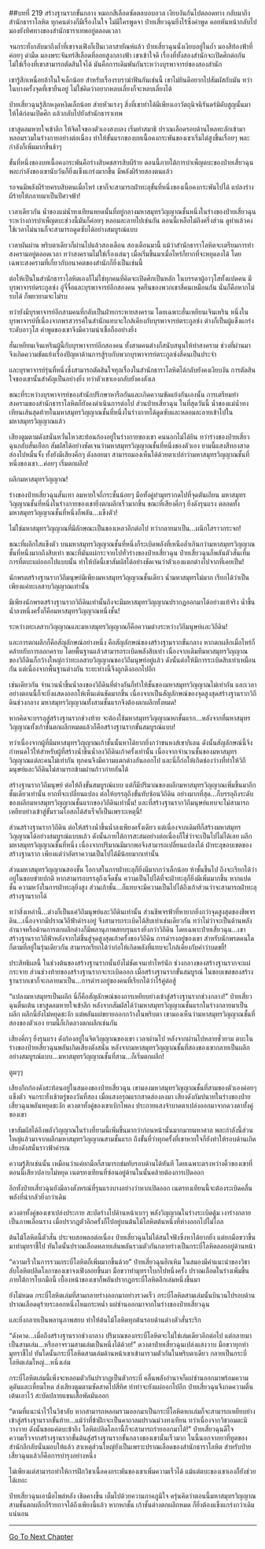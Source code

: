 ##บทที่ 219 สร้างฐานรากขั้นกลาง
หมอกสีเลือดซัดตลบอบอวล เงียบงันกันไปตลอดทาง กลับมาถึงสำนักธาราโลหิต ทุกคนต่างก็มีเรื่องในใจ ไม่มีใครพูดจา ป๋ายเสี่ยวฉุนยิ่งไร้ซึ่งคำพูด คอยหันหน้ากลับไปมองยังทิศทางของสำนักธาราเทพอยู่ตลอดเวลา

จนกระทั่งกลับมาถึงถ้ำที่เขาจงเฟิงก็เป็นเวลาสายัณห์แล้ว ป๋ายเสี่ยวฉุนนั่งเงียบอยู่ในถ้ำ มองสีท้องฟ้าที่ค่อยๆ ดำมืด มองพระจันทร์สีเลือดที่ลอยสูงกลางฟ้า เขาเข้าใจดี เรื่องที่ทั้งสองสำนักจะเปิดศึกต่อกัน ไม่ใช่เรื่องที่เขาสามารถตัดสินใจได้ มันคือการเดิมพันกันระหว่างบุรพาจารย์ของสองสำนัก

เขารู้สึกเหนื่อยล้าในใจเล็กน้อย สำหรับเรื่องรบราฆ่าฟันกันเช่นนี้ เขาไม่ยินดีอยากไปสัมผัสกับมัน ทว่าในบางครั้งจุดที่เขายืนอยู่ ไม่ใช่คิดว่าอยากหลบเลี่ยงก็จะหลบเลี่ยงได้

ป๋ายเสี่ยวฉุนรู้สึกหงุดหงิดเล็กน้อย ส่ายหัวแรงๆ สิ่งที่เขาทำได้มีเพียงเอาวัตถุนิจนิรันดร์มิดับสูญนั้นมาให้ได้ก่อนเปิดศึก แล้วกลับไปยังสำนักธาราเทพ

เขาสูดลมหายใจเข้าลึก ให้จิตใจของตัวเองสงบลง เริ่มทำสมาธิ ปราณเลือดรอบด้านไหลทะลักเข้ามาหลอมรวมในร่างกายอย่างต่อเนื่อง ทำให้ขั้นแรกของบทเนื้อคงกระพันของเขาเริ่มไต่สูงขึ้นเรื่อยๆ พละกำลังก็เพิ่มมากขึ้นช้าๆ

ขั้นที่หนึ่งของบทเนื้อคงกระพันคือร่างสิบคชสารสิบผีร้าย ตอนนี้ภายใต้การบำเพ็ญตบะของป๋ายเสี่ยวฉุน พละกำลังของเขานับวันก็ยิ่งแข็งแกร่งมากขึ้น มีพลังผีร้ายสองตนแล้ว

รอจนมีพลังผีร้ายครบสิบตนเมื่อไหร่ เขาก็จะสามารถฝ่าทะลุขั้นที่หนึ่งของเนื้อคงกระพันไปได้ แปลงร่างผีร้ายให้กลายมาเป็นปีศาจฟ้า!

เวลาเดียวกัน น้ำของแม่น้ำทงเทียนหยดนั้นที่อยู่กลางมหาสมุทรวิญญาณชั้นหนึ่งในร่างของป๋ายเสี่ยวฉุน ระหว่างการบำเพ็ญตบะช่วงนี้มันก็ค่อยๆ หลอมละลายไปเช่นกัน ตอนนี้เหลือไม่ถึงครึ่งส่วน ดูท่าแล้วคงใช้เวลาไม่นานก็จะสามารถดูดซับได้อย่างสมบูรณ์แบบ

เวลาผันผ่าน พริบตาเดียวก็ผ่านไปแล้วสองเดือน สองเดือนมานี้ แม้ว่าสำนักธาราโลหิตจะเตรียมการทำสงครามอยู่ตลอดเวลา ทว่าสงครามไม่ใช่เรื่องเล่นๆ เมื่อเริ่มขึ้นมาเมื่อไหร่ก็ยากที่จะหยุดลงได้ โดยเฉพาะสงครามที่เกี่ยวกับอนาคตของสำนักก็ยิ่งเป็นเช่นนี้

ต่อให้เป็นในสำนักธาราโลหิตเองก็ไม่ใช่ทุกคนที่คิดจะเปิดศึกเป็นหลัก ในบรรดาผู้อาวุโสทั้งแปดคน มีบุรพาจารย์ตระกูลซ่ง อู๋จี๋จื่อและบุรพาจารย์อีกสองคน จุดยืนของพวกเขาสี่คนเหมือนกัน นั่นก็คือหากไม่รบได้ ก็พยายามจะไม่รบ

ทว่ายังมีบุรพาจารย์อีกสามคนที่กลับเป็นฝ่ายกระหายสงคราม โดยเฉพาะฮั่นเหยียนเจินเหริน หนึ่งในบุรพาจารย์ที่เนื่องจากพรสวรรค์ในสำนักแทบจะใกล้เคียงกับบุรพาจารย์ตระกูลซ่ง ต่างก็เป็นผู้แข็งแกร่งระดับอาวุโส  คำพูดของเขาจึงมีความน่าเชื่อถืออย่างยิ่ง

ฮั่นเหยียนเจินเหรินผู้นี้กับบุรพาจารย์อีกสองคน ทั้งสามคนต่างก็สนับสนุนให้ทำสงคราม ช่วงที่ผ่านมาจึงเกิดความขัดแย้งเรื่องปัญหาด้านการสู้รบกับพวกบุรพาจารย์ตระกูลซ่งสี่คนเป็นประจำ

และบุรพาจารย์รุ่นที่หนึ่งซึ่งสามารถตัดสินใจทุกเรื่องในสำนักธาราโลหิตได้กลับยังคงเงียบงัน การตัดสินใจของเขานั้นสำคัญเป็นอย่างยิ่ง ทว่าตัวเขาเองกลับยังคงลังเล

ขณะที่ระหว่างบุรพาจารย์ของสำนักปรึกษาหารือกันและเกิดความขัดแย้งกันเองนั้น การเตรียมทำสงครามของสำนักธาราโลหิตก็ยังคงดำเนินการต่อไป ส่วนป๋ายเสี่ยวฉุน ในที่สุดวันนี้ น้ำของแม่น้ำทงเทียนเส้นสุดท้ายในมหาสมุทรวิญญาณชั้นที่หนึ่งในร่างกายได้ดูดซับและหลอมละลายเข้าไปในมหาสมุทรวิญญาณแล้ว

เสียงตูมตามดังสนั่นหวั่นไหวสะท้อนก้องอยู่ในร่างกายของเขา คนนอกไม่ได้ยิน ทว่าร่างของป๋ายเสี่ยวฉุนกลับสั่นเยือก สัมผัสได้อย่างชัดเจนว่ามหาสมุทรวิญญาณชั้นที่หนึ่งของตัวเอง ยามนี้แสงสีทองสาดส่องไปหมื่นจั้ง ทั้งยังมีเสียงคึ่กๆ ดังลอยมา สามารถมองเห็นได้ด้วยตาเปล่าว่ามหาสมุทรวิญญาณชั้นที่หนึ่งของเขา...ค่อยๆ เริ่มตกผลึก!

ผลึกมหาสมุทรวิญญาณ!

ร่างของป๋ายเสี่ยวฉุนสั่นเทา ลมหายใจถี่กระชั้นน้อยๆ มือทั้งคู่ทำมุทรากดไปที่จุดตันเถียน มหาสมุทรวิญญาณชั้นที่หนึ่งในร่างกายของเขายิ่งตกผลึกเร็วมากขึ้น ขณะที่เสียงคึ่กๆ ยิ่งดังรุนแรง ตลอดทั้งมหาสมุทรวิญญาณชั้นที่หนึ่งก็พลัน...แข็งตัว!

ไม่ใช่มหาสมุทรวิญญาณที่มีลักษณะเป็นของเหลวอีกต่อไป ทว่ากลายมาเป็น...ผนึกใสราวกระจก!

ขณะที่ผลึกใสแข็งตัว บนมหาสมุทรวิญญาณชั้นที่หนึ่งก็ระเบิดพลังที่เหนือล้ำเกินกว่ามหาสมุทรวิญญาณชั้นที่หนึ่งมากถึงสิบเท่า ขณะที่มันแผ่กระจายไปทั่วร่างของป๋ายเสี่ยวฉุน ป๋ายเสี่ยวฉุนก็พลันตัวสั่นเทิ้ม การที่ตบะแผ่ออกไปแบบนั้น ทำให้บัดนี้เขาสัมผัสได้อย่างชัดเจนว่าตัวเองแตกต่างไปจากที่เคยเป็น!

นักพรตสร้างฐานรากวิถีมนุษย์มีเพียงมหาสมุทรวิญญาณชั้นเดียว น้ำมหาสมุทรไม่มาก เรียกได้ว่าเป็นเพียงแค่ทะเลสาบวิญญาณเท่านั้น

มีเพียงนักพรตสร้างฐานรากวิถีดินเท่านั้นถึงจะมีมหาสมุทรวิญญาณปรากฏออกมาได้อย่างแท้จริง น้ำขึ้นน้ำลงหนึ่งครั้งก็คือมหาสมุทรวิญญาณหนึ่งชั้น!

ระหว่างทะเลสาบวิญญาณและมหาสมุทรวิญญาณก็คือความต่างระหว่างวิถีมนุษย์และวิถีดิน!

และการตกผลึกก็คือสัญลักษณ์อย่างหนึ่ง คือสัญลักษณ์ของสร้างฐานรากขั้นกลาง หากตกผลึกเมื่อไหร่ก็คล้ายกับการลอกคราบ โดยพื้นฐานแล้วสามารถระเบิดพลังสิบเท่า เนื่องจากเดิมทีมหาสมุทรวิญญาณของวิถีดินก็กว้างใหญ่กว่าทะเลสาบวิญญาณของวิถีมนุษย์อยู่แล้ว ดังนั้นต่อให้มีการระเบิดสิบเท่าเหมือนกัน แต่เนื่องจากพื้นฐานต่างกัน ระยะห่างนี้จึงถูกดึงออกไปอีก

เช่นเดียวกัน จำนวนน้ำขึ้นน้ำลงของวิถีดินที่ต่างกันก็ทำให้ชั้นของมหาสมุทรวิญญาณไม่เท่ากัน และเวลาอย่างตอนนี้ก็จะยิ่งแสดงออกให้เห็นเด่นชัดมากขึ้น เนื่องจากเป็นสัญลักษณ์ของจุดสูงสุดสร้างฐานรากวิถีดินช่วงกลาง มหาสมุทรวิญญาณทั้งสามชั้นแรกจึงต้องตกผลึกทั้งหมด!

หากคิดจะบรรลุสู่สร้างฐานรากช่วงท้าย จะต้องใช้มหาสมุทรวิญญาณหกชั้นแรก...หลังจากที่มหาสมุทรวิญญาณทั้งเก้าชั้นตกผลึกหมดแล้วก็คือสร้างฐานรากขั้นสมบูรณ์แบบ!

ทว่าเนื่องจากผู้ที่มีมหาสมุทรวิญญาณเก้าชั้นนั้นหาได้ยากยิ่งกว่าขนหงส์เขากิเลน ดังนั้นสัญลักษณ์นี้จึงกำหนดไว้ให้สำหรับผู้ที่สร้างน้ำขึ้นน้ำลงวิถีดินเก้าครั้งเท่านั้น เนื่องจากจำนวนชั้นของมหาสมุทรวิญญาณแต่ละคนไม่เท่ากัน ทุกคนจึงมีความแตกต่างกันออกไป และนี่ก็ก่อให้เกิดช่องว่างที่ทำให้วิถีมนุษย์และวิถีดินไม่สามารถข้ามผ่านก้าวก่ายกันได้

สร้างฐานรากวิถีมนุษย์ ต่อให้ถึงขั้นสมบูรณ์แบบ แต่ก็มีปริมาณของผลึกมหาสมุทรวิญญาณเพิ่มขึ้นมาอีกชั้นเดียวเท่านั้น ยากที่จะเปลี่ยนแปลง ต่อให้บรรลุถึงขั้นทับซ้อนวิถีดิน อย่างมากที่สุด...ก็บรรลุถึงระดับของผลึกมหาสมุทรวิญญาณชั้นแรกของวิถีดินเท่านั้น! และที่สร้างฐานรากวิถีมนุษย์แทบจะไม่สามารถเหยียบย่างเข้าสู่ขั้นรวมโอสถได้สำเร็จก็เป็นเพราะเหตุนี้!

ส่วนสร้างฐานรากวิถีดิน ต่อให้สร้างน้ำขึ้นน้ำลงเพียงครั้งเดียว แต่เนื่องจากเดิมทีก็สร้างมหาสมุทรวิญญาณได้อย่างสมบูรณ์แบบแล้ว ดังนั้นภายใต้การสะสมอย่างต่อเนื่องก็ใช่ว่าจะเป็นไปไม่ได้เลย ผลึกมหาสมุทรวิญญาณชั้นที่หนึ่ง เนื่องจากปริมาณมีมากพอจึงสามารถเปลี่ยนแปลงได้ ฝ่าทะลุขอบเขตของสร้างฐานราก เพียงแต่ว่าอัตราความเป็นไปได้มีน้อยมากเท่านั้น

ส่วนมหาสมุทรวิญญาณสองชั้น โอกาสในการฝ่าทะลุก็ยิ่งมีมากกว่าเล็กน้อย ห้าชั้นขึ้นไป ถึงจะเรียกได้ว่าอยู่ในขอบข่ายปกติ หากสามารถบรรลุถึงเจ็ดชั้น ความเป็นไปได้ที่จะฝ่าทะลุก็ยิ่งมีเพิ่มมากขึ้น หากแปดชั้น ความหวังในการฝ่าทะลุยิ่งสูง ส่วนเก้าชั้น...ก็แทบจะมีความเป็นไปได้ถึงเก้าส่วนว่าจะสามารถฝ่าทะลุสร้างฐานรากได้

ทว่าสิ่งเหล่านี้...ต่างก็เป็นแค่วิถีมนุษย์และวิถีดินเท่านั้น ส่วนชีพจรฟ้าที่หายากยิ่งกว่าจุดสูงสุดของชีพจรดิน...เนื่องจากมีปราณวิถีฟ้าดำรงอยู่ จึงสามารถระเบิดได้สิบเท่าเช่นเดียวกัน ทว่าไม่ว่าจะเป็นด้านพลังอำนาจหรือด้านการตกผลึกต่างก็มีพลานุภาพสยบรุนแรงยิ่งกว่าวิถีดิน โดยเฉพาะป๋ายเสี่ยวฉุน...เขาสร้างฐานรากวิถีฟ้าหลังจากไต่ขึ้นสู่จุดสูงสุดเก้าครั้งของวิถีดิน การดำรงอยู่ของเขา สำหรับนักพรตคนใดก็ตามที่อยู่ในรุ่นเดียวกัน สามารถเรียกได้ว่าก่อให้เกิดพลังที่แทบจะใกล้เคียงกับคำว่าบดขยี้!

ประสิทธิผลนี้ ในช่วงต้นของสร้างฐานรากนั้นยังไม่ชัดเจนเท่าไหร่นัก ช่วงกลางของสร้างฐานรากจะแผ่กระจาย ส่วนช่วงท้ายของสร้างฐานรากจะระเบิดออก เมื่อสร้างฐานรากขั้นสมบูรณ์ ในขอบเขตของสร้างฐานรากเขาก็จะกลายมาเป็น...การดำรงอยู่ของคนที่เรียกได้ว่าไร้คู่ต่อสู้

“แปลงมหาสมุทรเป็นผลึก นี่ก็คือสัญลักษณ์ของการเหยียบย่างเข้าสู่สร้างฐานรากช่วงกลาง!” ป๋ายเสี่ยวฉุนตื่นเต้น เขาสูดลมหายใจเข้าลึก หลังจากสัมผัสได้ว่ามหาสมุทรวิญญาณชั้นแรกในร่างกลายมาเป็นผลึก ผลึกนี้ยังไม่หยุดชะงัก แต่พลันแผ่ขยายออกกว้างในพริบตา เขามองเห็นว่ามหาสมุทรวิญญาณชั้นที่สองของตัวเอง ยามนี้ก็เกิดลางตกผลึกเช่นกัน

เสียงคึ่กๆ ยิ่งรุนแรง ดังก้องอยู่ในจิตวิญญาณของเขา เวลาผ่านไป หลังจากผ่านไปหลายชั่วยาม ตบะในร่างของป๋ายเสี่ยวฉุนพลันเกิดเสียงดังสนั่น หลังจากมหาสมุทรวิญญาณชั้นที่สองของเขากลายเป็นผลึกอย่างสมบูรณ์แบบ...มหาสมุทรวิญญาณชั้นที่สาม...ก็เริ่มตกผลึก!

ตูมๆๆ

เสียงกึกก้องดังสะท้อนอยู่ในสมองของป๋ายเสี่ยวฉุน เขามองมหาสมุทรวิญญาณชั้นที่สามของตัวเองค่อยๆ แข็งตัว จนกระทั่งเช้าตรู่ของวันที่สอง เมื่อแสงอรุณแรกสาดส่องลงมา เสียงดังกัมปนาทในร่างของป๋ายเสี่ยวฉุนพลันหยุดชะงัก ดวงตาทั้งคู่ของเขาเบิกโพลง ประกายแสงจ้าบาดตาเปล่งออกมาจากดวงตาทั้งคู่ของเขา

เขาสัมผัสได้ถึงพลังวิญญาณในร่างที่ยามนี้เพิ่มขึ้นมากว่าก่อนหน้านั้นมากมายมหาศาล พละกำลังนี้ส่วนใหญ่แล้วมาจากผลึกมหาสมุทรวิญญาณสามชั้นแรก ถึงขั้นที่ว่าทุกครั้งที่เขาหายใจก็ยังทำให้รอบด้านเกิดเสียงดังสนั่นราวฟ้าคำรณ

ความรู้สึกเช่นนั้น เหมือนว่าแค่ยกมือก็สามารถข่มทับรอบด้านได้ทันที โดยเฉพาะตรงหว่างคิ้วของเขาที่ตอนนี้เสียวปลาบไม่หยุด เนตรทงเทียนที่ซ่อนอยู่ด้านในนั้นคล้ายต้องการเปิดออก

อีกทั้งป๋ายเสี่ยวฉุนยังมีลางสังหรณ์ที่รุนแรงบางอย่างว่าหากเปิดออก เนตรทงเทียนนี้จะต้องระเบิดคลื่นพลังที่น่ากลัวยิ่งกว่าเดิม

ดวงตาทั้งคู่ของเขาเปล่งประกาย สะบัดร่างไปด้านหน้าเบาๆ พลังวิญญาณในร่างระเบิดตู้ม เงาร่างกลายเป็นภาพเลือนราง เมื่อปรากฏตัวอีกครั้งก็ไปอยู่บนต้นไม้โลหิตต้นหนึ่งที่ห่างออกไปไม่ไกล

ต้นไม้โลหิตนี้ตัวสั่น ประจบสอพลอต่อเนื่อง ป๋ายเสี่ยวฉุนไม่ได้สนใจฟังซึ่งหาได้ยากยิ่ง แต่ยกมือขวาขึ้นมาทำมุทราชี้ไป ทันใดนั้นปราณเลือดหลายเส้นพลันรวมตัวกันกลายร่างเป็นกระบี่โลหิตลอยอยู่ด้านหน้า

“ความเร็วในการรวมกระบี่โลหิตก็เพิ่มมากขึ้นด้วย” ป๋ายเสี่ยวฉุนฮึกเหิม ในสมองมีคำแนะนำของวิชาลับโลหิตปลิดโลกาของเขาจงเฟิงลอยขึ้นมา มือขวาทำมุทราโบกไปหนึ่งครั้ง ปราณเลือดในร่างเพิ่มขึ้น ภายใต้การโบกมือนี้ เบื้องหน้าของเขาก็พลันปรากฏกระบี่โลหิตอีกเล่มหนึ่งขึ้นมา

ยังไม่หมด กระบี่โลหิตเล่มที่สามกลายร่างออกมาอย่างรวดเร็ว กระบี่โลหิตสามเล่มนั้นบินวนไปรอบด้าน ปราณเลือดดุร้ายระลอกหนึ่งโหมกระหน่ำ แผ่ซ่านออกมาจากในร่างของป๋ายเสี่ยวฉุน

และยิ่งกลายเป็นพลานุภาพสยบ ทำให้ต้นไม้โลหิตทุกต้นรอบด้านต่างตัวสั่นระริก

“ดังคาด...เมื่อถึงสร้างฐานรากช่วงกลาง ปริมาณของกระบี่โลหิตจะไม่ใช่เล่มเดียวอีกต่อไป แต่กลายมาเป็นสามเล่ม...หรืออาจรวมสามเล่มเป็นหนึ่งได้ด้วย!” ดวงตาป๋ายเสี่ยวฉุนเปล่งแสงวาบ มือขวายุกทำมุทราชี้ไป ทันใดนั้นกระบี่โลหิตสามเล่มด้านหน้าเขาเข้ามารวมตัวกันในพริบตาเดียว กลายเป็นกระบี่โลหิตเล่มใหญ่...หนึ่งเล่ม

กระบี่โลหิตเล่มนี้เพิ่งจะหลอมตัวกันปรากฏเป็นตัวกระบี่ คลื่นพลังอำนาจก็แผ่ซ่านออกมาพร้อมความดุดันและเหี้ยมโหด ส่งเสียงตูมตามซัดสาดไปสี่ทิศ ทำท่าจะยังแผ่ออกไปอีก ป๋ายเสี่ยวฉุนจึงกดความตื่นเต้นเอาไว้ สะบัดปลายแขนเสื้อพัดมันออก

“ตามที่แนะนำไว้ในวิชาลับ หากสามารถหลอมรวมออกมาเป็นกระบี่โลหิตหกเล่มก็จะสามารถเหยียบย่างเข้าสู่สร้างฐานรากขั้นท้าย...แม้ว่าที่ข้าฝึกจะเป็นคาถาลมปราณม่วงทงเทียน ทว่าเนื่องจากวิชาอมตะมิวางวาย ดังนั้นขอแค่ตบะข้าถึง โลหิตปลิดโลกานี้ก็จะสามารถร่ายออกมาได้!” ป๋ายเสี่ยวฉุนดีใจ ความเร็วจากสร้างฐานรากขั้นต้นสู่สร้างฐานรากขั้นกลางของเขานั้นเร็วมาก ในนี้นอกจากยาที่ทูตของสำนักลึกลับนั่นมอบให้แล้ว สาเหตุส่วนใหญ่ยังเป็นเพราะปราณเลือดของสำนักธาราโลหิต สำหรับป๋ายเสี่ยวฉุนแล้วก็คือการบำรุงอย่างหนึ่ง

ไม่เพียงแต่สามารถทำให้การฝึกวิชาเนื้อคงกระพันของเขาเพิ่มความเร็วได้ แม้แต่ตบะของเขาเองก็ยังช่วยได้เยอะ

ป๋ายเสี่ยวฉุนเอามือไพล่หลัง เชิดคางขึ้น เต็มไปด้วยความภาคภูมิใจ ครุ่นคิดว่าตอนนี้มหาสมุทรวิญญาณสามชั้นตกผลึกก็ร้ายกาจได้ถึงเพียงนี้แล้ว หากหกชั้น เก้าชั้นต่างตกผลึกหมด ก็ยิ่งต้องแข็งแกร่งกว่าเดิมแน่นอน

------


[Go To Next Chapter]( ./37.md)